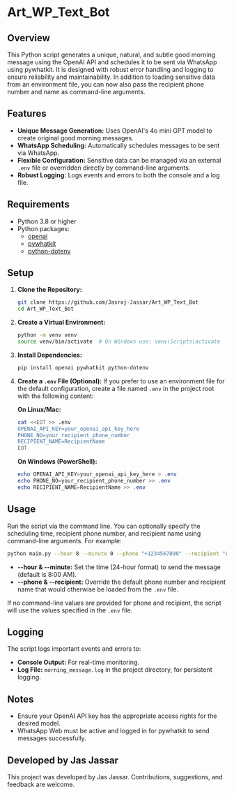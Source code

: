 # Art_WP_Text_Bot

## Overview
This Python script generates a unique, natural, and subtle good morning message using the OpenAI API and schedules it to be sent via WhatsApp using pywhatkit. It is designed with robust error handling and logging to ensure reliability and maintainability. In addition to loading sensitive data from an environment file, you can now also pass the recipient phone number and name as command-line arguments.

## Features
- **Unique Message Generation:** Uses OpenAI's 4o mini GPT model to create original good morning messages.
- **WhatsApp Scheduling:** Automatically schedules messages to be sent via WhatsApp.
- **Flexible Configuration:** Sensitive data can be managed via an external `.env` file or overridden directly by command-line arguments.
- **Robust Logging:** Logs events and errors to both the console and a log file.

## Requirements
- Python 3.8 or higher
- Python packages:
  - [openai](https://pypi.org/project/openai/)
  - [pywhatkit](https://pypi.org/project/pywhatkit/)
  - [python-dotenv](https://pypi.org/project/python-dotenv/)

## Setup

1. **Clone the Repository:**
   ```bash
   git clone https://github.com/Jasraj-Jassar/Art_WP_Text_Bot
   cd Art_WP_Text_Bot
   ```

2. **Create a Virtual Environment:**
   ```bash
   python -m venv venv
   source venv/bin/activate  # On Windows use: venv\Scripts\activate
   ```

3. **Install Dependencies:**
   ```bash
   pip install openai pywhatkit python-dotenv
   ```

4. **Create a `.env` File (Optional):**
   If you prefer to use an environment file for the default configuration, create a file named `.env` in the project root with the following content:

   **On Linux/Mac:**
   ```bash
   cat <<EOT >> .env
   OPENAI_API_KEY=your_openai_api_key_here
   PHONE_NO=your_recipient_phone_number
   RECIPIENT_NAME=RecipientName
   EOT
   ```

   **On Windows (PowerShell):**
   ```powershell
   echo OPENAI_API_KEY=your_openai_api_key_here > .env
   echo PHONE_NO=your_recipient_phone_number >> .env
   echo RECIPIENT_NAME=RecipientName >> .env
   ```

## Usage
Run the script via the command line. You can optionally specify the scheduling time, recipient phone number, and recipient name using command-line arguments. For example:
```bash
python main.py --hour 8 --minute 0 --phone "+1234567890" --recipient "Alice"
```
- **--hour & --minute:** Set the time (24-hour format) to send the message (default is 8:00 AM).
- **--phone & --recipient:** Override the default phone number and recipient name that would otherwise be loaded from the `.env` file.

If no command-line values are provided for phone and recipient, the script will use the values specified in the `.env` file.

## Logging
The script logs important events and errors to:
- **Console Output:** For real-time monitoring.
- **Log File:** `morning_message.log` in the project directory, for persistent logging.

## Notes
- Ensure your OpenAI API key has the appropriate access rights for the desired model.
- WhatsApp Web must be active and logged in for pywhatkit to send messages successfully.

## Developed by Jas Jassar
This project was developed by Jas Jassar. Contributions, suggestions, and feedback are welcome.